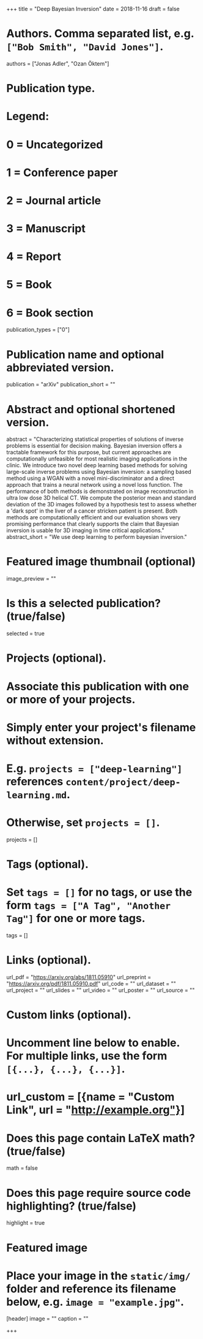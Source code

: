 +++
title = "Deep Bayesian Inversion"
date = 2018-11-16
draft = false

# Authors. Comma separated list, e.g. `["Bob Smith", "David Jones"]`.
authors = ["Jonas Adler", "Ozan Öktem"]

# Publication type.
# Legend:
# 0 = Uncategorized
# 1 = Conference paper
# 2 = Journal article
# 3 = Manuscript
# 4 = Report
# 5 = Book
# 6 = Book section
publication_types = ["0"]

# Publication name and optional abbreviated version.
publication = "arXiv"
publication_short = ""

# Abstract and optional shortened version.
abstract = "Characterizing statistical properties of solutions of inverse problems is essential for decision making. Bayesian inversion offers a tractable framework for this purpose, but current approaches are computationally unfeasible for most realistic imaging applications in the clinic. We introduce two novel deep learning based methods for solving large-scale inverse problems using Bayesian inversion: a sampling based method using a WGAN with a novel mini-discriminator and a direct approach that trains a neural network using a novel loss function. The performance of both methods is demonstrated on image reconstruction in ultra low dose 3D helical CT. We compute the posterior mean and standard deviation of the 3D images followed by a hypothesis test to assess whether a 'dark spot' in the liver of a cancer stricken patient is present. Both methods are computationally efficient and our evaluation shows very promising performance that clearly supports the claim that Bayesian inversion is usable for 3D imaging in time critical applications."
abstract_short = "We use deep learning to perform bayesian inversion."

# Featured image thumbnail (optional)
image_preview = ""

# Is this a selected publication? (true/false)
selected = true

# Projects (optional).
#   Associate this publication with one or more of your projects.
#   Simply enter your project's filename without extension.
#   E.g. `projects = ["deep-learning"]` references `content/project/deep-learning.md`.
#   Otherwise, set `projects = []`.
projects = []

# Tags (optional).
#   Set `tags = []` for no tags, or use the form `tags = ["A Tag", "Another Tag"]` for one or more tags.
tags = []

# Links (optional).
url_pdf = "https://arxiv.org/abs/1811.05910"
url_preprint = "https://arxiv.org/pdf/1811.05910.pdf"
url_code = ""
url_dataset = ""
url_project = ""
url_slides = ""
url_video = ""
url_poster = ""
url_source = ""

# Custom links (optional).
#   Uncomment line below to enable. For multiple links, use the form `[{...}, {...}, {...}]`.
# url_custom = [{name = "Custom Link", url = "http://example.org"}]

# Does this page contain LaTeX math? (true/false)
math = false

# Does this page require source code highlighting? (true/false)
highlight = true

# Featured image
# Place your image in the `static/img/` folder and reference its filename below, e.g. `image = "example.jpg"`.
[header]
image = ""
caption = ""

+++
